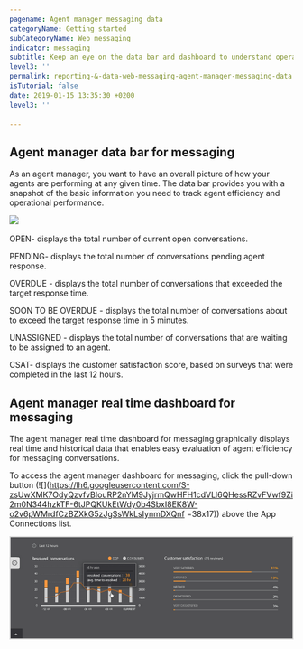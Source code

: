 ```yaml
---
pagename: Agent manager messaging data
categoryName: Getting started
subCategoryName: Web messaging
indicator: messaging
subtitle: Keep an eye on the data bar and dashboard to understand operational performance.
level3: ''
permalink: reporting-&-data-web-messaging-agent-manager-messaging-data
isTutorial: false
date: 2019-01-15 13:35:30 +0200
level3: ''

---
```

## Agent manager data bar for messaging

As an agent manager, you want to have an overall picture of how your agents are performing at any given time. The data bar provides you with a snapshot of the basic information you need to track agent efficiency and operational performance.

![](agent-manager-messaging-date-1.png)

OPEN- displays the total number of current open conversations.

PENDING- displays the total number of conversations pending agent response.

OVERDUE - displays the total number of conversations that exceeded the target response time.

SOON TO BE OVERDUE - displays the total number of conversations about to exceed the target response time in 5 minutes.

UNASSIGNED - displays the total number of conversations that are waiting to be assigned to an agent.

CSAT- displays the customer satisfaction score, based on surveys that were completed in the last 12 hours.

## Agent manager real time dashboard for messaging

The agent manager real time dashboard for messaging graphically displays real time and historical data that enables easy evaluation of agent efficiency for messaging conversations.

To access the agent manager dashboard for messaging, click the pull-down button (![](https://lh6.googleusercontent.com/S-zsUwXMK7OdyQzvfvBIouRP2nYM9JyjrmQwHFH1cdVLl6QHessRZvFVwf9Zi2m0N344hzkTF-6tJPQKUkEtWdy0b4SbxI8EK8W-o2v6pWMrdfCzBZXkG5zJgSsWkLsIynmDXQnf =38x17)) above the App Connections list.

![](/img/Agent-manager-messaging-data-2.png)